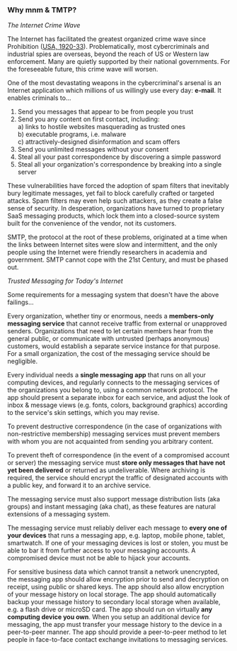 ### Why mnm & TMTP?

_The Internet Crime Wave_

The Internet has facilitated the greatest organized crime wave since Prohibition 
([USA, 1920-33](https://en.wikipedia.org/wiki/Prohibition_in_the_United_States)). Problematically, 
most cybercriminals and industrial spies are overseas, beyond the reach of US or Western 
law enforcement. Many are quietly supported by their national governments. 
For the foreseeable future, this crime wave will worsen.

One of the most devastating weapons in the cybercriminal's arsenal is an Internet application 
which millions of us willingly use every day: **e-mail**. It enables criminals to...

1. Send you messages that appear to be from people you trust
2. Send you any content on first contact, including:  
   a) links to hostile websites masquerading as trusted ones  
   b) executable programs, i.e. malware  
   c) attractively-designed disinformation and scam offers  
3. Send you unlimited messages without your consent
4. Steal all your past correspondence by discovering a simple password
5. Steal all your organization's correspondence by breaking into a single server

These vulnerabilities have forced the adoption of spam filters that inevitably bury legitimate 
messages, yet fail to block carefully crafted or targeted attacks. Spam filters may even help such 
attackers, as they create a false sense of security. 
In desperation, organizations have turned to proprietary SaaS messaging products, 
which lock them into a closed-source system built for the convenience of the vendor, not its customers.

SMTP, the protocol at the root of these problems, 
originated at a time when the links between Internet sites were slow and intermittent, 
and the only people using the Internet were friendly researchers in academia and government. 
SMTP cannot cope with the 21st Century, and must be phased out.

_Trusted Messaging for Today's Internet_

Some requirements for a messaging system that doesn't have the above failings...

Every organization, whether tiny or enormous, needs a **members-only messaging service** 
that cannot receive traffic from external or unapproved senders. 
Organizations that need to let certain members hear from the general public, 
or communicate with untrusted (perhaps anonymous) customers, 
would establish a separate service instance for that purpose. 
For a small organization, the cost of the messaging service should be negligible. 

Every individual needs a **single messaging app** that runs on all your computing devices, 
and regularly connects to the messaging services of the organizations you belong to, 
using a common network protocol. 
The app should present a separate inbox for each service, and adjust the look of inbox & message views 
(e.g. fonts, colors, background graphics) according to the service's skin settings, which you may revise. 

To prevent destructive correspondence (in the case of organizations with non-restrictive membership) 
messaging services must prevent members with whom you are not acquainted from sending you arbitrary content. 

To prevent theft of correspondence (in the event of a compromised account or server) the messaging service 
must **store only messages that have not yet been delivered** or returned as undeliverable. 
Where archiving is required, the service should encrypt the traffic of designated accounts 
with a public key, and forward it to an archive service.

The messaging service must also support message distribution lists (aka groups) and instant messaging (aka chat), 
as these features are natural extensions of a messaging system. 

The messaging service must reliably deliver each message to **every one of your devices** that runs a messaging app, 
e.g. laptop, mobile phone, tablet, smartwatch. 
If one of your messaging devices is lost or stolen, you must be able to bar it from further access to your 
messaging accounts. A compromised device must not be able to hijack your accounts. 

For sensitive business data which cannot transit a network unencrypted, the messaging app 
should allow encryption prior to send and decryption on receipt, using public or shared keys.
The app should also allow encryption of your message history on local storage. 
The app should automatically backup your message history to secondary local storage when available, 
e.g. a flash drive or microSD card. 
The app should run on virtually **any computing device you own**. 
When you setup an additional device for messaging, 
the app must transfer your message history to the device in a peer-to-peer manner. 
The app should provide a peer-to-peer method to let people in face-to-face contact exchange invitations to messaging services. 
